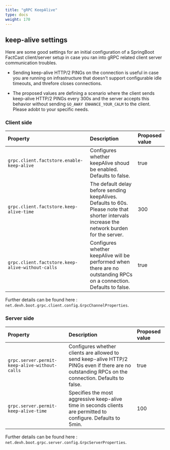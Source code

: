 ```yaml
---
title: "gRPC KeepAlive"
type: docs
weight: 170
---
```


## keep-alive settings

Here are some good settings for an initial configuration of a SpringBoot FactCast client/server setup in case you ran into gRPC related client server communication troubles.

* Sending keep-alive HTTP/2 PINGs on the connection is useful in case you are running on infrastructure that doesn't support configurable idle timeouts, and threfore closes connections.

* The proposed values are defining a scenario where the client sends keep-alive HTTP/2 PINGs every 300s and the server accepts this behavior without sending `GO_AWAY ENHANCE_YOUR_CALM` to the client. Please adobt to your specific needs.

### Client side

|Property|Description|Proposed value|
|:--|:--|:--|
|`grpc.client.factstore.enable-keep-alive`       | Configures whether keepAlive shoud be enabled. Defaults to false. | true |
|`grpc.client.factstore.keep-alive-time`         | The default delay before sending keepAlives. Defaults to 60s. Please note that shorter intervals increase the network burden for the server. | 300 |
|`grpc.client.factstore.keep-alive-without-calls`| Configures whether keepAlive will be performed when there are no outstanding RPCs on a connection. Defaults to false. | true |

Further details can be found here : `net.devh.boot.grpc.client.config.GrpcChannelProperties`.

### Server side

|Property|Description|Proposed value|
|:--|:--|:--|
|`grpc.server.permit-keep-alive-without-calls`|  Configures whether clients are allowed to send keep-alive HTTP/2 PINGs even if there are no outstanding RPCs on the connection. Defaults to false.| true |
|`grpc.server.permit-keep-alive-time`          | Specifies the most aggressive keep-alive time in seconds clients are permitted to configure. Defaults to 5min. | 100 |

Further details can be found here : `net.devh.boot.grpc.server.config.GrpcServerProperties`. 

